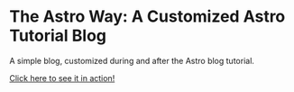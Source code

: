<h1>The Astro Way: A Customized Astro Tutorial Blog</h1>

A simple blog, customized during and after the Astro blog tutorial.

<a href="https://theastroway.netlify.app/" target="_blank">Click here to see it in action!</a>
